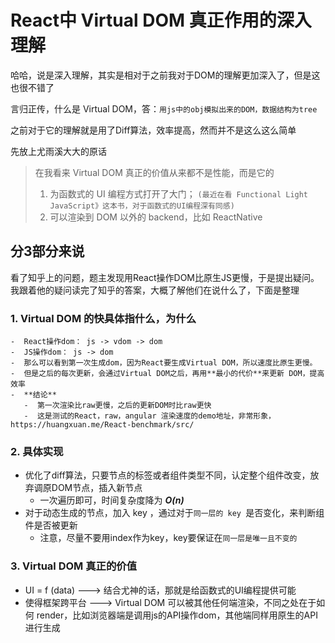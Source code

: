 # React中 Virtual DOM 真正作用的深入理解

哈哈，说是深入理解，其实是相对于之前我对于DOM的理解更加深入了，但是这也很不错了

言归正传，什么是 Virtual DOM，答：`用js中的obj模拟出来的DOM，数据结构为tree`

之前对于它的理解就是用了Diff算法，效率提高，然而并不是这么这么简单

先放上尤雨溪大大的原话  
> 在我看来 Virtual DOM 真正的价值从来都不是性能，而是它的
> 1) 为函数式的 UI 编程方式打开了大门；   `(最近在看 Functional Light JavaScript》这本书，对于函数式的UI编程深有同感)`
> 2) 可以渲染到 DOM 以外的 backend，比如 ReactNative

## 分3部分来说
看了知乎上的问题，题主发现用React操作DOM比原生JS更慢，于是提出疑问。我跟着他的疑问读完了知乎的答案，大概了解他们在说什么了，下面是整理

### 1. Virtual DOM 的快具体指什么，为什么
    -  React操作dom： js -> vdom -> dom
    -  JS操作dom： js -> dom
    -  那么可以看到第一次生成dom，因为React要生成Virtual DOM，所以速度比原生更慢。
    -  但是之后的每次更新，会通过Virtual DOM之后，再用**最小的代价**来更新 DOM，提高效率
    -  **结论**
       -  第一次渲染比raw更慢，之后的更新DOM时比raw更快
       -  这是测试的React，raw，angular 渲染速度的demo地址，非常形象，https://huangxuan.me/React-benchmark/src/


### 2. 具体实现
   -  优化了diff算法，只要节点的标签或者组件类型不同，认定整个组件改变，放弃调原DOM节点，插入新节点 
      -  一次遍历即可，时间复杂度降为 ***O(n)***
   -  对于动态生成的节点，加入 key ，通过对于`同一层的 key `是否变化，来判断组件是否被更新 
      -  注意，尽量不要用index作为key，key要保证在`同一层是唯一且不变的`


### 3. Virtual DOM 真正的价值
   -  UI = f (data) ---> 结合尤神的话，那就是给函数式的UI编程提供可能 
   -  使得框架跨平台 ---> Virtual DOM 可以被其他任何端渲染，不同之处在于如何 render，比如浏览器端是调用js的API操作dom，其他端同样用原生的API进行生成